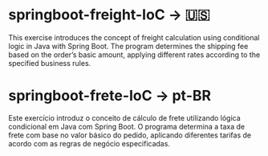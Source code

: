 # springboot-freight-IoC -> 🇺🇸

This exercise introduces the concept of freight calculation using conditional logic in Java with Spring Boot. The program determines the shipping fee based on the order’s basic amount, applying different rates according to the specified business rules.

# springboot-frete-IoC -> pt-BR

Este exercício introduz o conceito de cálculo de frete utilizando lógica condicional em Java com Spring Boot. O programa determina a taxa de frete com base no valor básico do pedido, aplicando diferentes tarifas de acordo com as regras de negócio especificadas.

